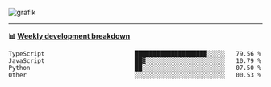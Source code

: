 ![grafik](https://user-images.githubusercontent.com/56089155/187718223-45863e96-4c28-4d4c-b3ca-02bf88aeae4c.png)

<hr />

**📊 [Weekly development breakdown](https://wakatime.com/@Ari24)**

<!--START_SECTION:waka-->

```text
TypeScript                         ████████████████████░░░░░   79.56 %
JavaScript                         ██▓░░░░░░░░░░░░░░░░░░░░░░   10.79 %
Python                             ██░░░░░░░░░░░░░░░░░░░░░░░   07.50 %
Other                              ░░░░░░░░░░░░░░░░░░░░░░░░░   00.53 %
```

<!--END_SECTION:waka-->
